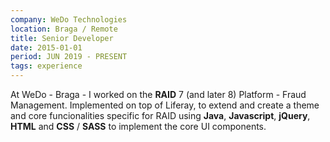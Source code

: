 ```yaml
---
company: WeDo Technologies
location: Braga / Remote
title: Senior Developer
date: 2015-01-01
period: JUN 2019 - PRESENT
tags: experience
---
```

At WeDo - Braga - I worked on the **RAID** 7 (and later 8) Platform - Fraud Management. Implemented on top of Liferay, to extend and create a theme and core funcionalities specific for RAID using **Java**, **Javascript**, **jQuery**, **HTML** and **CSS** / **SASS** to implement the core UI components.